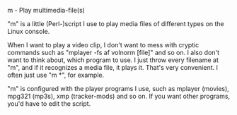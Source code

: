 
m - Play multimedia-file(s)

"m" is a little (Perl-)script I use
to play media files of different types on the Linux console.

When I want to play a video clip, I don't want to mess with cryptic commands
such as "mplayer -fs af volnorm [file]" and so on. I also don't want to think
about, which program to use. I just throw every filename at "m", and if it
recognizes a media file, it plays it. That's very convenient.
I often just use "m *", for example.

"m" is configured with the player programs I use, such as
mplayer (movies), mpg321 (mp3s), xmp (tracker-mods) and so on.
If you want other programs, you'd have to edit the script.

